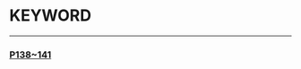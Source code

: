 # KEYWORD
---

### [P138~141](https://github.com/mkshin96/study-spring-boot/blob/master/%EC%9A%A9%EC%96%B4%20%EC%A0%95%EB%A6%AC/p138~p141.md)
